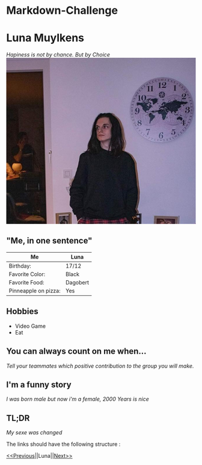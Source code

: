 # Markdown-Challenge
Luna Muylkens
=============
_Hapiness is not by chance. But by Choice_
![](img.jpg "Luna Muylkens")
## "Me, in one sentence"

|Me                  |Luna    |
|--------------------|--------|
|Birthday:           |17/12   |
|Favorite Color:     |Black   |
|Favorite Food:      |Dagobert|
|Pinneapple on pizza:|Yes     |

## Hobbies

* Video Game
* Eat

## You can always count on me when...

_Tell your teammates which positive contribution to the group you will make._

## I'm a funny story 

_I was born male but now i'm a female, 2000 Years is nice_

## TL;DR

_My sexe was changed_

The links should have the following structure : 

[<<Previous](#)||Luna||[Next>>](#)
